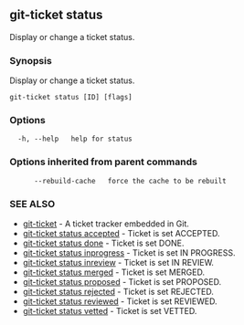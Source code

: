 ## git-ticket status

Display or change a ticket status.

### Synopsis

Display or change a ticket status.

```
git-ticket status [ID] [flags]
```

### Options

```
  -h, --help   help for status
```

### Options inherited from parent commands

```
      --rebuild-cache   force the cache to be rebuilt
```

### SEE ALSO

* [git-ticket](git-ticket.md)	 - A ticket tracker embedded in Git.
* [git-ticket status accepted](git-ticket_status_accepted.md)	 - Ticket is set ACCEPTED.
* [git-ticket status done](git-ticket_status_done.md)	 - Ticket is set DONE.
* [git-ticket status inprogress](git-ticket_status_inprogress.md)	 - Ticket is set IN PROGRESS.
* [git-ticket status inreview](git-ticket_status_inreview.md)	 - Ticket is set IN REVIEW.
* [git-ticket status merged](git-ticket_status_merged.md)	 - Ticket is set MERGED.
* [git-ticket status proposed](git-ticket_status_proposed.md)	 - Ticket is set PROPOSED.
* [git-ticket status rejected](git-ticket_status_rejected.md)	 - Ticket is set REJECTED.
* [git-ticket status reviewed](git-ticket_status_reviewed.md)	 - Ticket is set REVIEWED.
* [git-ticket status vetted](git-ticket_status_vetted.md)	 - Ticket is set VETTED.

